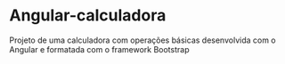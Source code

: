 # Angular-calculadora
Projeto de uma calculadora com operações básicas desenvolvida com o Angular e formatada com o framework Bootstrap
